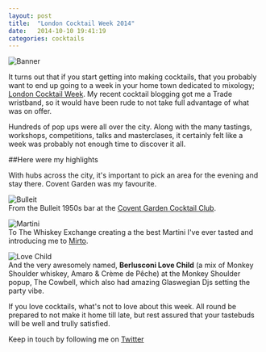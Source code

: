 ```yaml
---
layout: post
title:  "London Cocktail Week 2014"
date:   2014-10-10 19:41:19
categories: cocktails
---
```


![Banner](https://raw.githubusercontent.com/raphaelleheaf/nevercinderella/gh-pages/_assets/banner.jpg)

It turns out that if you start getting into making cocktails, that you probably want to end up going to a week in your home town dedicated to mixology; [London Cocktail Week](http://www.londoncocktailweek.com/). My recent cocktail blogging got me a Trade wristband, so it would have been rude to not take full advantage of what was on offer.

Hundreds of pop ups were all over the city. Along with the many tastings, workshops, competitions, talks and masterclases, it certainly felt like a week was probably not enough time to discover it all. 

##Here were my highlights

With hubs across the city, it's important to pick an area for the evening and stay there.
Covent Garden was my favourite. 


![Bulleit](https://raw.githubusercontent.com/raphaelleheaf/nevercinderella/gh-pages/_assets/bulleit.jpg)  
From the Bulleit 1950s bar at the [Covent Garden Cocktail Club](http://coventgardencocktailclub.co.uk/).  


![Martini](https://raw.githubusercontent.com/raphaelleheaf/nevercinderella/gh-pages/_assets/martini.jpg)  
To The Whiskey Exchange creating a the best Martini I've ever tasted and introducing me to [Mirto](http://www.nifeislife.com/mirto-sardegna-70cl-p-2021.html).  


![Love Child](https://raw.githubusercontent.com/raphaelleheaf/nevercinderella/gh-pages/_assets/love_child.jpg)  
And the very awesomely named, __Berlusconi Love Child__ (a mix of Monkey Shoulder whiskey, Amaro & Crème de Pêche) at the Monkey Shoulder popup, The Cowbell, which also had amazing Glaswegian Djs setting the party vibe.  



If you love cocktails, what's not to love about this week. All round be prepared to not make it home till late, but rest assured that your tastebuds will be well and trully satisfied.





Keep in touch by following me on [Twitter](https://twitter.com/cinderellanever) 


